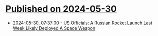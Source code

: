 # [Published on 2024-05-30](index.md)

* [2024-05-30, 07:37:00](https://soylentnews.org/article.pl?sid=24/05/28/1950241&from=rss) - [US Officials: A Russian Rocket Launch Last Week Likely Deployed A Space Weapon](https://soylentnews.org/article.pl?sid=24/05/28/1950241&from=rss)
